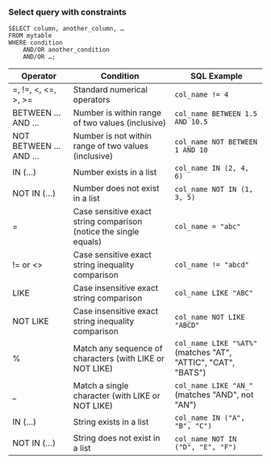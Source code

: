 ### Select query with constraints
```
SELECT column, another_column, …
FROM mytable
WHERE condition
    AND/OR another_condition
    AND/OR …;
```
| Operator               | Condition                                     | SQL Example                        |
|------------------------|-----------------------------------------------|------------------------------------|
| =, !=, <, <=, >, >=    | Standard numerical operators                   | `col_name != 4`                    |
| BETWEEN … AND …        | Number is within range of two values (inclusive) | `col_name BETWEEN 1.5 AND 10.5`    |
| NOT BETWEEN … AND …    | Number is not within range of two values (inclusive) | `col_name NOT BETWEEN 1 AND 10` |
| IN (…)                 | Number exists in a list                        | `col_name IN (2, 4, 6)`            |
| NOT IN (…)             | Number does not exist in a list                | `col_name NOT IN (1, 3, 5)`        |
| =              | Case sensitive exact string comparison (notice the single equals) | `col_name = "abc"`                   |
| != or <>       | Case sensitive exact string inequality comparison                | `col_name != "abcd"`                 |
| LIKE           | Case insensitive exact string comparison                         | `col_name LIKE "ABC"`                |
| NOT LIKE       | Case insensitive exact string inequality comparison              | `col_name NOT LIKE "ABCD"`           |
| %              | Match any sequence of characters (with LIKE or NOT LIKE)         | `col_name LIKE "%AT%"` (matches "AT", "ATTIC", "CAT", "BATS") |
| _              | Match a single character (with LIKE or NOT LIKE)                 | `col_name LIKE "AN_"` (matches "AND", not "AN") |
| IN (…)         | String exists in a list                                          | `col_name IN ("A", "B", "C")`        |
| NOT IN (…)     | String does not exist in a list                                  | `col_name NOT IN ("D", "E", "F")`    |

